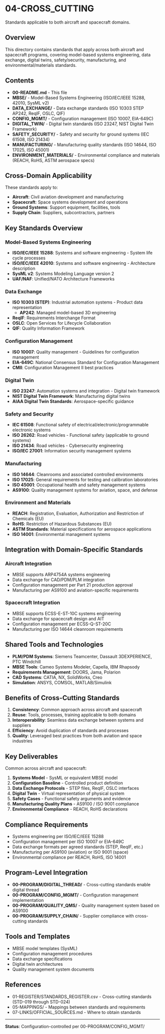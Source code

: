 # 04-CROSS_CUTTING

Standards applicable to both aircraft and spacecraft domains.

## Overview

This directory contains standards that apply across both aircraft and spacecraft programs, covering model-based systems engineering, data exchange, digital twins, safety/security, manufacturing, and environmental/materials standards.

## Contents

- **00-README.md** - This file
- **MBSE/** - Model-Based Systems Engineering (ISO/IEC/IEEE 15288, 42010, SysML v2)
- **DATA_EXCHANGE/** - Data exchange standards (ISO 10303 STEP AP242, ReqIF, OSLC, QIF)
- **CONFIG_MGMT/** - Configuration management (ISO 10007, EIA-649C)
- **DIGITAL_TWIN/** - Digital twin standards (ISO 23247, NIST Digital Twin Framework)
- **SAFETY_SECURITY/** - Safety and security for ground systems (IEC 61508, ISO 21434)
- **MANUFACTURING/** - Manufacturing quality standards (ISO 14644, ISO 17025, ISO 45001)
- **ENVIRONMENT_MATERIALS/** - Environmental compliance and materials (REACH, RoHS, ASTM aerospace specs)

## Cross-Domain Applicability

These standards apply to:
- **Aircraft**: Civil aviation development and manufacturing
- **Spacecraft**: Space systems development and operations
- **Ground Systems**: Support equipment, facilities, tools
- **Supply Chain**: Suppliers, subcontractors, partners

## Key Standards Overview

### Model-Based Systems Engineering
- **ISO/IEC/IEEE 15288**: Systems and software engineering - System life cycle processes
- **ISO/IEC/IEEE 42010**: Systems and software engineering - Architecture description
- **SysML v2**: Systems Modeling Language version 2
- **UAF/NAF**: Unified/NATO Architecture Frameworks

### Data Exchange
- **ISO 10303 (STEP)**: Industrial automation systems - Product data representation
  - **AP242**: Managed model-based 3D engineering
- **ReqIF**: Requirements Interchange Format
- **OSLC**: Open Services for Lifecycle Collaboration
- **QIF**: Quality Information Framework

### Configuration Management
- **ISO 10007**: Quality management - Guidelines for configuration management
- **EIA-649C**: National Consensus Standard for Configuration Management
- **CMII**: Configuration Management II best practices

### Digital Twin
- **ISO 23247**: Automation systems and integration - Digital twin framework
- **NIST Digital Twin Framework**: Manufacturing digital twins
- **AIAA Digital Twin Standards**: Aerospace-specific guidance

### Safety and Security
- **IEC 61508**: Functional safety of electrical/electronic/programmable electronic systems
- **ISO 26262**: Road vehicles - Functional safety (applicable to ground systems)
- **ISO 21434**: Road vehicles - Cybersecurity engineering
- **ISO/IEC 27001**: Information security management systems

### Manufacturing
- **ISO 14644**: Cleanrooms and associated controlled environments
- **ISO 17025**: General requirements for testing and calibration laboratories
- **ISO 45001**: Occupational health and safety management systems
- **AS9100**: Quality management systems for aviation, space, and defense

### Environment and Materials
- **REACH**: Registration, Evaluation, Authorization and Restriction of Chemicals (EU)
- **RoHS**: Restriction of Hazardous Substances (EU)
- **ASTM Standards**: Material specifications for aerospace applications
- **ISO 14001**: Environmental management systems

## Integration with Domain-Specific Standards

### Aircraft Integration
- MBSE supports ARP4754A systems engineering
- Data exchange for CAD/PDM/PLM integration
- Configuration management per Part 21 production approval
- Manufacturing per AS9100 and aviation-specific requirements

### Spacecraft Integration
- MBSE supports ECSS-E-ST-10C systems engineering
- Data exchange for spacecraft design and AIT
- Configuration management per ECSS-Q-ST-20C
- Manufacturing per ISO 14644 cleanroom requirements

## Shared Tools and Technologies

- **PLM/PDM Systems**: Siemens Teamcenter, Dassault 3DEXPERIENCE, PTC Windchill
- **MBSE Tools**: Cameo Systems Modeler, Capella, IBM Rhapsody
- **Requirements Management**: DOORS, Jama, Polarion
- **CAD Systems**: CATIA, NX, SolidWorks, Creo
- **Simulation**: ANSYS, COMSOL, MATLAB/Simulink

## Benefits of Cross-Cutting Standards

1. **Consistency**: Common approach across aircraft and spacecraft
2. **Reuse**: Tools, processes, training applicable to both domains
3. **Interoperability**: Seamless data exchange between systems and suppliers
4. **Efficiency**: Avoid duplication of standards and processes
5. **Quality**: Leveraged best practices from both aviation and space industries

## Key Deliverables

Common across aircraft and spacecraft:
1. **Systems Model** - SysML or equivalent MBSE model
2. **Configuration Baseline** - Controlled product definition
3. **Data Exchange Protocols** - STEP files, ReqIF, OSLC interfaces
4. **Digital Twin** - Virtual representation of physical system
5. **Safety Cases** - Functional safety arguments and evidence
6. **Manufacturing Quality Plans** - AS9100 / ISO 9001 compliance
7. **Environmental Compliance** - REACH, RoHS declarations

## Compliance Requirements

- Systems engineering per ISO/IEC/IEEE 15288
- Configuration management per ISO 10007 or EIA-649C
- Data exchange formats per agreed standards (STEP, ReqIF, etc.)
- Manufacturing per AS9100 (aviation) or ISO 9001 (space)
- Environmental compliance per REACH, RoHS, ISO 14001

## Program-Level Integration

- **00-PROGRAM/DIGITAL_THREAD/** - Cross-cutting standards enable digital thread
- **00-PROGRAM/CONFIG_MGMT/** - Configuration management implementation
- **00-PROGRAM/QUALITY_QMS/** - Quality management system based on AS9100
- **00-PROGRAM/SUPPLY_CHAIN/** - Supplier compliance with cross-cutting standards

## Tools and Templates

- MBSE model templates (SysML)
- Configuration management procedures
- Data exchange specifications
- Digital twin architectures
- Quality management system documents

## References

- 01-REGISTER/STANDARDS_REGISTER.csv - Cross-cutting standards (STD-019 through STD-024)
- 05-MAPPINGS/ - Mappings between standards and requirements
- 07-LINKS/OFFICIAL_SOURCES.md - Where to obtain standards

---

**Status**: Configuration-controlled per 00-PROGRAM/CONFIG_MGMT/
